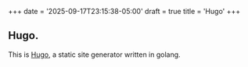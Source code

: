 +++
date = '2025-09-17T23:15:38-05:00'
draft = true
title = 'Hugo'
+++
## Hugo.

This is [Hugo](https://gohugo.io), a static site generator written in golang.
